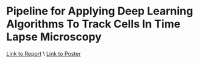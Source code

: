 # Pipeline for Applying Deep Learning Algorithms To Track Cells In Time Lapse Microscopy

[Link to Report](Files/ReportSummary.pdf) \\
[Link to Poster](Files/NUBioscientist_Summer2023_final.pdf)
